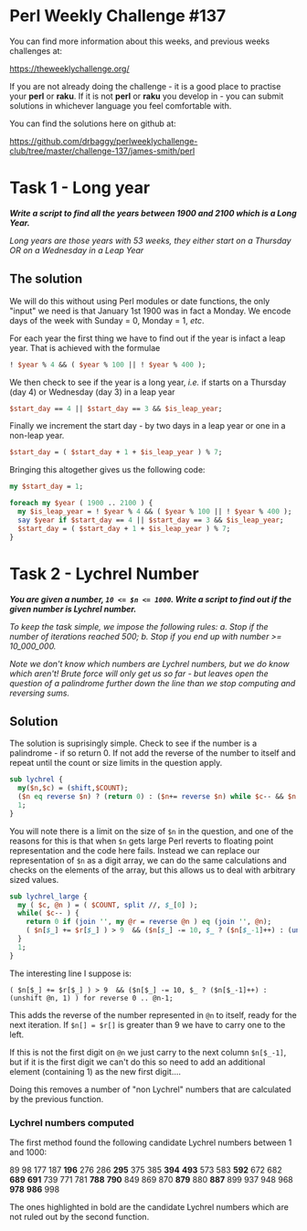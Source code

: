# Perl Weekly Challenge #137

You can find more information about this weeks, and previous weeks challenges at:

  https://theweeklychallenge.org/

If you are not already doing the challenge - it is a good place to practise your
**perl** or **raku**. If it is not **perl** or **raku** you develop in - you can
submit solutions in whichever language you feel comfortable with.

You can find the solutions here on github at:

https://github.com/drbaggy/perlweeklychallenge-club/tree/master/challenge-137/james-smith/perl

# Task 1 -  Long year

***Write a script to find all the years between 1900 and 2100 which is a Long Year.***

*Long years are those years with 53 weeks, they either start on a Thursday OR on a Wednesday in a Leap Year*

## The solution

We will do this without using Perl modules or date functions, the only "input" we need is that January 1st 1900 was in fact a Monday.
We encode days of the week with Sunday = 0, Monday = 1, *etc*.

For each year the first thing we have to find out if the year is infact a leap year. That is achieved with the formulae

```perl
! $year % 4 && ( $year % 100 || ! $year % 400 );
```

We then check to see if the year is a long year, *i.e.* if starts on a Thursday (day 4) or Wednesday (day 3) in a leap year

```perl
$start_day == 4 || $start_day == 3 && $is_leap_year;
```

Finally we increment the start day - by two days in a leap year or one in a non-leap year.
```perl
$start_day = ( $start_day + 1 + $is_leap_year ) % 7;
```

Bringing this altogether gives us the following code:

```perl
my $start_day = 1;

foreach my $year ( 1900 .. 2100 ) {
  my $is_leap_year = ! $year % 4 && ( $year % 100 || ! $year % 400 );
  say $year if $start_day == 4 || $start_day == 3 && $is_leap_year;
  $start_day = ( $start_day + 1 + $is_leap_year ) % 7;
}
```

# Task 2 - Lychrel Number

***You are given a number, `10 <= $n <= 1000`. Write a script to find out if the given number is Lychrel number.***
 
*To keep the task simple, we impose the following rules: a. Stop if the number of iterations reached 500; b. Stop if you end up with number >= 10_000_000.*

*Note we don't know which numbers are Lychrel numbers, but we do know which aren't! Brute force will only get us so far - but leaves open the question of a palindrome further down the line than we stop computing and reversing sums.*

## Solution

The solution is suprisingly simple. Check to see if the number is a palindrome - if so return 0. If not add the reverse of the number to itself and repeat until the count or size limits in the question apply.

```perl
sub lychrel {
  my($n,$c) = (shift,$COUNT);
  ($n eq reverse $n) ? (return 0) : ($n+= reverse $n) while $c-- && $n <= $MAX;
  1;
}
```

You will note there is a limit on the size of `$n` in the question, and one of the reasons for this is that when `$n` gets large Perl reverts to floating point representation and the code here fails. Instead we can replace our representation of `$n` as a digit array, we can do the same calculations and checks on the elements of the array, but this allows us to deal with arbitrary sized values.
 
```perl
sub lychrel_large {
  my ( $c, @n ) = ( $COUNT, split //, $_[0] );
  while( $c-- ) {
    return 0 if (join '', my @r = reverse @n ) eq (join '', @n);
    ( $n[$_] += $r[$_] ) > 9  && ($n[$_] -= 10, $_ ? ($n[$_-1]++) : (unshift @n, 1) ) for reverse 0 .. @n-1;
  }
  1;
}
```
The interesting line I suppose is:
```
( $n[$_] += $r[$_] ) > 9  && ($n[$_] -= 10, $_ ? ($n[$_-1]++) : (unshift @n, 1) ) for reverse 0 .. @n-1;
```
This adds the reverse of the number represented in `@n` to itself, ready for the next iteration. If `$n[] = $r[]` is greater than 9 we have to carry one to the left.

If this is not the first digit on `@n` we just carry to the next column `$n[$_-1]`, but if it is the first digit we can't do this so need to add an additional element (containing 1) as the new first digit....

Doing this removes a number of "non Lychrel" numbers that are calculated by the previous function.

### Lychrel numbers computed

The first method found the following candidate Lychrel numbers between 1 and 1000:

89 98 177 187 **196** 276 286 **295** 375 385 **394** **493** 573 583 **592** 672 682 **689** **691** 739 771 781 **788** **790** 849 869 870 **879** 880 **887** 899 937 948 968 **978** **986** 998

The ones highlighted in bold are the candidate Lychrel numbers which are not ruled out by the second function.
